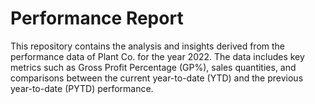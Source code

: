 # Performance Report
This repository contains the analysis and insights derived from the performance data of Plant Co. for the year 2022. The data includes key metrics such as Gross Profit Percentage (GP%), sales quantities, and comparisons between the current year-to-date (YTD) and the previous year-to-date (PYTD) performance.
